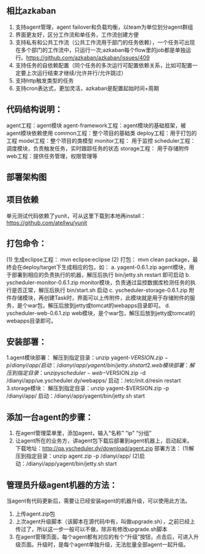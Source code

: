 ## 相比azkaban

1. 支持agent管理，agent failover和负载均衡，以team为单位划分agent群组
2. 界面更友好，区分工作流和单任务，工作流创建方便
3. 支持私有和公共工作流（公共工作流用于部门的任务依赖），一个任务可出现在多个部门的工作流中，只运行一次;azkaban每个flow里的job都是单独运行。https://github.com/azkaban/azkaban/issues/409
4. 支持任务的自依赖配置（同个任务的多次运行可配置依赖关系，比如可配置一定要上次运行结束才继续/允许并行/允许跳过）
5. 支持http触发类型的任务
6. 支持cron表达式，更加灵活，azkaban是配置起始时间+周期

## 代码结构说明：
agent工程：agent模块
agent-framework工程：agent模块的基础框架，被agent模块依赖使用
common工程：整个项目的基础类
deploy工程：用于打包的工程
model工程：整个项目的类模型
monitor工程： 用于监控
scheduler工程： 调度模块，负责触发任务，实时跟踪任务的状态
storage工程： 用于存储附件
web工程：提供任务管理，权限管理等

## 部署架构图



## 项目依赖
单元测试代码依赖了yunit，可从这里下载到本地再install：https://github.com/atellwu/yunit

## 打包命令：
(1) 生成eclipse工程：  mvn eclipse:eclipse
(2) 打包： mvn clean package，最终会在deploy/target下生成相应的包，如：
   a.  yagent-0.6.1.zip   agent模块，用于部署到相应的负责执行的机器，解压后执行 bin/jetty.sh restart 即可启动
   b.  yscheduler-monitor-0.6.1.zip   monitor模块，负责通过监控数据库检测任务的执行是否正常，解压后执行 bin/start.sh 启动
   c.  yscheduler-storage-0.6.1.zip  附件存储模块，再创建Task时，界面可以上传附件，此模块就是用于存储附件的服务，是个war包，解压后放到jetty或tomcat的webapps目录即可。
   d.  yscheduler-web-0.6.1.zip web模块，是个war包，解压后放到jetty或tomcat的webapps目录即可。

## 安装部署：
1.agent模块部署：
  解压到指定目录：unzip yagent-$VERSION.zip -p /dianyi/app/
  启动：/dianyi/app/yagent/bin/jetty.sh start
2.web模块部署：
  解压到指定目录：unzip yscheduler-web-$VERSION.zip -d /dianyi/app/ue.yscheduler.dy/webapps/
    启动：/etc/init.d/resin restart
3.storage模块：
  解压到指定目录：unzip yagent-$VERSION.zip -p /dianyi/app/
  启动：/dianyi/app/yagent/bin/jetty.sh start


## 添加一台agent的步骤：
1. 在agent管理菜单里，添加agent，输入“名称” “ip” “分组”
2. 让agent所在的业务方，讲agent包下载后部署到agent机器上，启动起来。
    下载地址：http://qa.yscheduler.dy/download/agent.zip
    部署方法： 
      (1)解压到指定目录：unzip agent.zip -p /dianyi/app/
      (2)启动：/dianyi/app/yagent/bin/jetty.sh start

## 管理员升级agent机器的方法：
当agent有代码更新后，需要让已经安装agent的机器升级，可以使用此方法。
1. 上传agent.zip包
2. 上次agent升级脚本（该脚本在源代码中有，叫做upgrade.sh），之前已经上传过了，所以这一步一般可以不做，除非有修改upgrade.sh脚本
3. 在agent管理页面，每个agent都有对应的有个“升级”按钮，点击后，可进入升级页面。升级时，是每个agent单独升级，无法批量全部agent一起升级。
